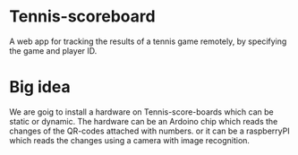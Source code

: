 # Tennis-scoreboard
A web app for tracking the results of a tennis game remotely, by specifying the game and player ID.
# Big idea
We are goig to install a hardware on Tennis-score-boards which can be static or dynamic. The hardware can be an Ardoino chip which reads the changes of the QR-codes attached with numbers. or it can be a raspberryPI which reads the changes using a camera with image recognition. 
 

